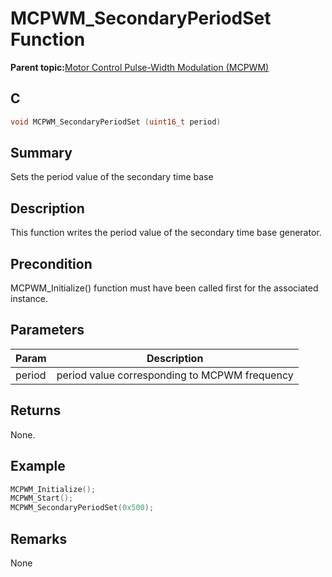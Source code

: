 # MCPWM\_SecondaryPeriodSet Function

**Parent topic:**[Motor Control Pulse-Width Modulation \(MCPWM\)](GUID-89C7FC43-0090-4047-99CD-F7EE4881E28E.md)

## C

```c
void MCPWM_SecondaryPeriodSet (uint16_t period)
```

## Summary

Sets the period value of the secondary time base

## Description

This function writes the period value of the secondary time base generator.

## Precondition

MCPWM\_Initialize\(\) function must have been called first for the associated instance.

## Parameters

|Param|Description|
|-----|-----------|
|period|period value corresponding to MCPWM frequency|

## Returns

None.

## Example

```c
MCPWM_Initialize();
MCPWM_Start();
MCPWM_SecondaryPeriodSet(0x500);
```

## Remarks

None

